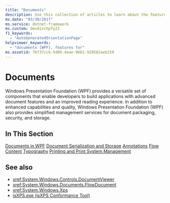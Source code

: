 ```yaml
---
title: "Documents"
description: Use this collection of articles to learn about the features available for managing documents in Windows Presentation Foundation (WPF).
ms.date: "03/30/2017"
ms.service: dotnet-framework
ms.custom: devdivchpfy22
f1_keywords:
  - "AutoGeneratedOrientationPage"
helpviewer_keywords:
  - "documents [WPF], features for"
ms.assetid: 7bf37ccb-5d09-4eae-9661-929582aeb259
---
```

# Documents

Windows Presentation Foundation (WPF) provides a versatile set of components that enable developers to build applications with advanced document features and an improved reading experience. In addition to enhanced capabilities and quality, Windows Presentation Foundation (WPF) also provides simplified management services for document packaging, security, and storage.

## In This Section

[Documents in WPF](documents-in-wpf.md)
[Document Serialization and Storage](document-serialization-and-storage.md)
[Annotations](annotations.md)
[Flow Content](flow-content.md)
[Typography](typography.md)
[Printing and Print System Management](printing-and-print-system-management.md)

## See also

- <xref:System.Windows.Controls.DocumentViewer>
- <xref:System.Windows.Documents.FlowDocument>
- <xref:System.Windows.Xps>
- [isXPS.exe (isXPS Conformance Tool)](/previous-versions/dotnet/netframework-4.0/aa348104(v=vs.100))
